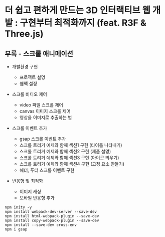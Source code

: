 # 더 쉽고 편하게 만드는 3D 인터랙티브 웹 개발 : 구현부터 최적화까지 (feat. R3F & Three.js)

## 부록 - 스크롤 애니메이션

- 개발환경 구현
  - 프로젝트 설명
  - 웹팩 설정

- 스크롤 비디오 제어
  - video 파일 스크롤 제어
  - canvas 이미지 스크롤 제어
  - 영상을 이미지로 추출하는 법

- 스크롤 이벤트 추가
  - gsap 스크롤 이벤트 추가
  - 스크롤 트리거 예제와 함께 섹션1 구현 (타이틀 나타내기)
  - 스크롤 트리거 예제와 함께 섹션2 구현 (제품 설명)
  - 스크롤 트리거 예제와 함께 섹션3 구현 (아이콘 띄우기)
  - 스크롤 트리거 예제와 함께 섹션4 구현 (고정 요소 만들기)
  - 해더, 푸터 스크롤 이벤트 구현

- 반응형 및 최적화
  - 이미지 캐싱
  - 모바일 반응형 추가
    
```
npm inity -y
npm install webpack-dev-server --save-dev
npm install html-webpack-plugin --save-dev
npm install copy-webpack-plugin --save-dev
npm install --save-dev cross-env
npm i gsap

```
